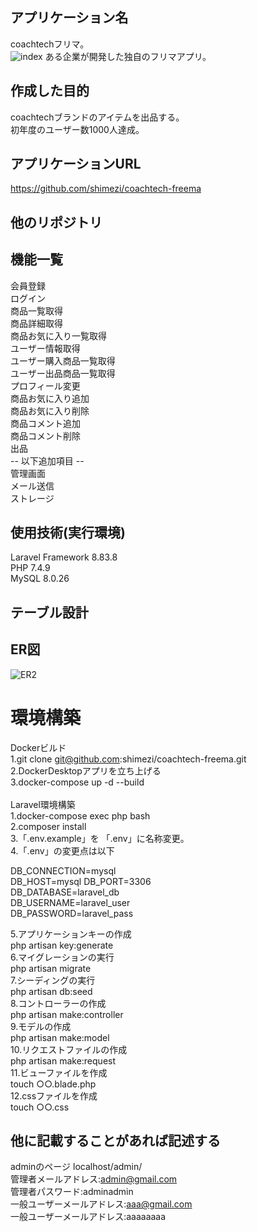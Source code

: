 ## アプリケーション名
coachtechフリマ。<br>
![index](https://github.com/user-attachments/assets/fd7dbfdb-d309-41dc-bc5e-4694aa07e7f3)
ある企業が開発した独自のフリマアプリ。
## 作成した目的
coachtechブランドのアイテムを出品する。<br>
初年度のユーザー数1000人達成。
## アプリケーションURL
https://github.com/shimezi/coachtech-freema
## 他のリポジトリ
## 機能一覧
会員登録<br>
ログイン<br>
商品一覧取得<br>
商品詳細取得<br>
商品お気に入り一覧取得<br>
ユーザー情報取得<br>
ユーザー購入商品一覧取得<br>
ユーザー出品商品一覧取得<br>
プロフィール変更<br>
商品お気に入り追加<br>
商品お気に入り削除<br>
商品コメント追加<br>
商品コメント削除<br>
出品<br>
-- 以下追加項目 --<br>
管理画面<br>
メール送信<br>
ストレージ<br>

## 使用技術(実行環境)
Laravel Framework 8.83.8<br>
PHP 7.4.9<br>
MySQL 8.0.26
## テーブル設計
## ER図
![ER2](https://github.com/user-attachments/assets/39cf0b03-0dd7-4a77-9893-10123827f6aa)
# 環境構築
Dockerビルド<br>
1.git clone git@github.com:shimezi/coachtech-freema.git<br>
2.DockerDesktopアプリを立ち上げる<br>
3.docker-compose up -d --build<br>
<br>
Laravel環境構築<br>
1.docker-compose exec php bash<br>
2.composer install<br>
3.「.env.example」を 「.env」に名称変更。<br>
4.「.env」の変更点は以下<br>

DB_CONNECTION=mysql<br>
DB_HOST=mysql DB_PORT=3306<br>
DB_DATABASE=laravel_db<br>
DB_USERNAME=laravel_user<br>
DB_PASSWORD=laravel_pass<br>

5.アプリケーションキーの作成<br>
php artisan key:generate<br>
6.マイグレーションの実行<br>
php artisan migrate<br>
7.シーディングの実行<br>
php artisan db:seed<br>
8.コントローラーの作成<br>
php artisan make:controller<br>
9.モデルの作成<br>
php artisan make:model<br>
10.リクエストファイルの作成<br>
php artisan make:request<br>
11.ビューファイルを作成<br>
touch ○○.blade.php<br>
12.cssファイルを作成<br>
touch ○○.css
## 他に記載することがあれば記述する
adminのページ
localhost/admin/<br>
管理者メールアドレス:admin@gmail.com<br>
管理者パスワード:adminadmin<br>
一般ユーザーメールアドレス:aaa@gmail.com<br>
一般ユーザーメールアドレス:aaaaaaaa
